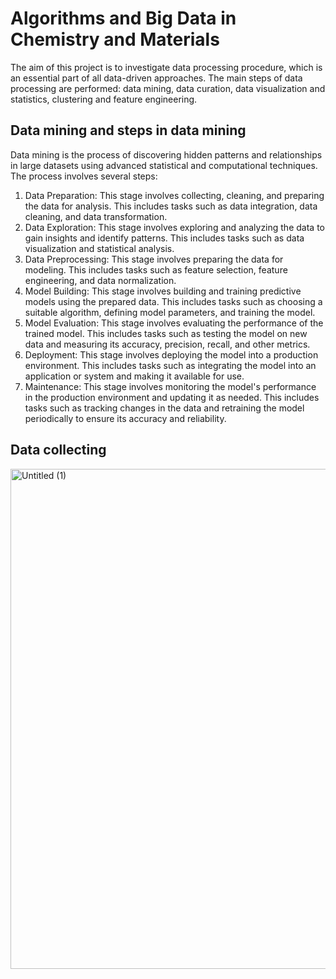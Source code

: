# Algorithms and Big Data in Chemistry and Materials

The aim of this project is to investigate data processing procedure, which is an essential part of all data-driven approaches. The main steps of data processing are performed: data mining, data curation, data visualization and statistics, clustering and feature engineering.

## Data mining and steps in data mining
Data mining is the process of discovering hidden patterns and relationships in large datasets using advanced statistical and computational techniques.
The process involves several steps:
1.	 Data Preparation: This stage involves collecting, cleaning, and preparing the data for analysis. This includes tasks such as data integration, data cleaning, and data transformation.
2.	Data Exploration: This stage involves exploring and analyzing the data to gain insights and identify patterns. This includes tasks such as data visualization and statistical analysis.
3.	Data Preprocessing: This stage involves preparing the data for modeling. This includes tasks such as feature selection, feature engineering, and data normalization.
4.	Model Building: This stage involves building and training predictive models using the prepared data. This includes tasks such as choosing a suitable algorithm, defining model parameters, and training the model.
5.	Model Evaluation: This stage involves evaluating the performance of the trained model. This includes tasks such as testing the model on new data and measuring its accuracy, precision, recall, and other metrics.
6.	Deployment: This stage involves deploying the model into a production environment. This includes tasks such as integrating the model into an application or system and making it available for use.
7.	Maintenance: This stage involves monitoring the model's performance in the production environment and updating it as needed. This includes tasks such as tracking changes in the data and retraining the model periodically to ensure its accuracy and reliability.

## Data collecting
<img width="800" alt="Untitled (1)" src="https://user-images.githubusercontent.com/122532779/227704196-fda4b1b1-6c40-4c99-aecf-3d242dd65d76.png">

